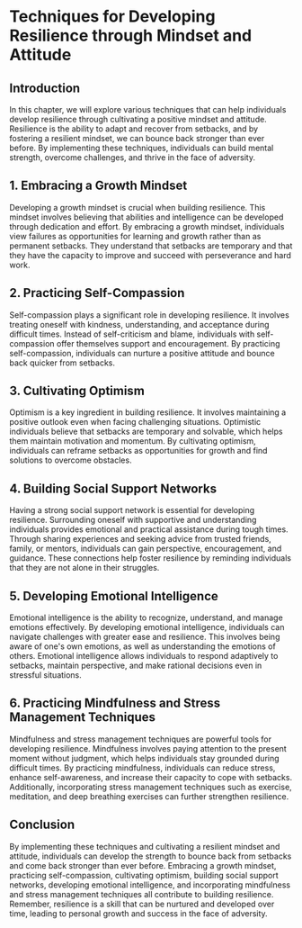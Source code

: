 Techniques for Developing Resilience through Mindset and Attitude
==========================================================================

Introduction
------------

In this chapter, we will explore various techniques that can help individuals develop resilience through cultivating a positive mindset and attitude. Resilience is the ability to adapt and recover from setbacks, and by fostering a resilient mindset, we can bounce back stronger than ever before. By implementing these techniques, individuals can build mental strength, overcome challenges, and thrive in the face of adversity.

1\. Embracing a Growth Mindset
-----------------------------

Developing a growth mindset is crucial when building resilience. This mindset involves believing that abilities and intelligence can be developed through dedication and effort. By embracing a growth mindset, individuals view failures as opportunities for learning and growth rather than as permanent setbacks. They understand that setbacks are temporary and that they have the capacity to improve and succeed with perseverance and hard work.

2\. Practicing Self-Compassion
-----------------------------

Self-compassion plays a significant role in developing resilience. It involves treating oneself with kindness, understanding, and acceptance during difficult times. Instead of self-criticism and blame, individuals with self-compassion offer themselves support and encouragement. By practicing self-compassion, individuals can nurture a positive attitude and bounce back quicker from setbacks.

3\. Cultivating Optimism
-----------------------

Optimism is a key ingredient in building resilience. It involves maintaining a positive outlook even when facing challenging situations. Optimistic individuals believe that setbacks are temporary and solvable, which helps them maintain motivation and momentum. By cultivating optimism, individuals can reframe setbacks as opportunities for growth and find solutions to overcome obstacles.

4\. Building Social Support Networks
-----------------------------------

Having a strong social support network is essential for developing resilience. Surrounding oneself with supportive and understanding individuals provides emotional and practical assistance during tough times. Through sharing experiences and seeking advice from trusted friends, family, or mentors, individuals can gain perspective, encouragement, and guidance. These connections help foster resilience by reminding individuals that they are not alone in their struggles.

5\. Developing Emotional Intelligence
------------------------------------

Emotional intelligence is the ability to recognize, understand, and manage emotions effectively. By developing emotional intelligence, individuals can navigate challenges with greater ease and resilience. This involves being aware of one's own emotions, as well as understanding the emotions of others. Emotional intelligence allows individuals to respond adaptively to setbacks, maintain perspective, and make rational decisions even in stressful situations.

6\. Practicing Mindfulness and Stress Management Techniques
----------------------------------------------------------

Mindfulness and stress management techniques are powerful tools for developing resilience. Mindfulness involves paying attention to the present moment without judgment, which helps individuals stay grounded during difficult times. By practicing mindfulness, individuals can reduce stress, enhance self-awareness, and increase their capacity to cope with setbacks. Additionally, incorporating stress management techniques such as exercise, meditation, and deep breathing exercises can further strengthen resilience.

Conclusion
----------

By implementing these techniques and cultivating a resilient mindset and attitude, individuals can develop the strength to bounce back from setbacks and come back stronger than ever before. Embracing a growth mindset, practicing self-compassion, cultivating optimism, building social support networks, developing emotional intelligence, and incorporating mindfulness and stress management techniques all contribute to building resilience. Remember, resilience is a skill that can be nurtured and developed over time, leading to personal growth and success in the face of adversity.
